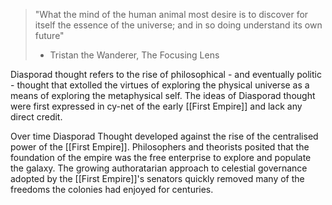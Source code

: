 > "What the mind of the human animal most desire is to discover for itself the essence of the universe; and in so doing understand its own future"
> - Tristan the Wanderer,  The Focusing Lens

Diasporad thought refers to the rise of philosophical - and eventually politic - thought that extolled the virtues of exploring the physical universe as a means of exploring the metaphysical self. The ideas of Diasporad thought were first expressed in cy-net of the early [[First Empire]] and lack any direct credit.

Over time Diasporad Thought developed against the rise of the centralised power of the [[First Empire]]. Philosophers and theorists posited that the foundation of the empire was the free enterprise to explore and populate the galaxy. The growing authoratarian approach to celestial governance adopted by the [[First Empire]]'s senators quickly removed many of the freedoms the colonies had enjoyed for centuries.
